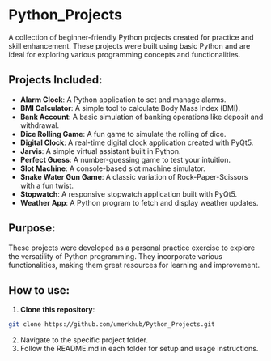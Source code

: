 
# Python_Projects

A collection of beginner-friendly Python projects created for practice and skill enhancement. These projects were built using basic Python and are ideal for exploring various programming concepts and functionalities.
## Projects Included:

- **Alarm Clock**: A Python application to set and manage alarms.  
- **BMI Calculator**: A simple tool to calculate Body Mass Index (BMI).  
- **Bank Account**: A basic simulation of banking operations like deposit and withdrawal.  
- **Dice Rolling Game**: A fun game to simulate the rolling of dice.  
- **Digital Clock**: A real-time digital clock application created with PyQt5.  
- **Jarvis**: A simple virtual assistant built in Python.  
- **Perfect Guess**: A number-guessing game to test your intuition.  
- **Slot Machine**: A console-based slot machine simulator.  
- **Snake Water Gun Game**: A classic variation of Rock-Paper-Scissors with a fun twist.  
- **Stopwatch**: A responsive stopwatch application built with PyQt5.  
- **Weather App**: A Python program to fetch and display weather updates.  

## Purpose:

These projects were developed as a personal practice exercise to explore the versatility of Python programming. They incorporate various functionalities, making them great resources for learning and improvement.
## How to use:

1. **Clone this repository**:
  ```bash
git clone https://github.com/umerkhub/Python_Projects.git
 ```
2. Navigate to the specific project folder.
3. Follow the README.md in each folder for setup and usage instructions.
